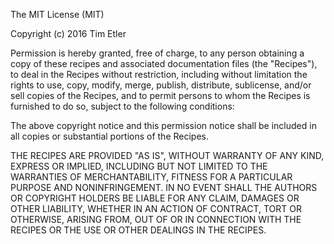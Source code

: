 The MIT License (MIT)

Copyright (c) 2016 Tim Etler

Permission is hereby granted, free of charge, to any person obtaining a copy of these recipes and associated documentation files (the "Recipes"), to deal in the Recipes without restriction, including without limitation the rights to use, copy, modify, merge, publish, distribute, sublicense, and/or sell copies of the Recipes, and to permit persons to whom the Recipes is furnished to do so, subject to the following conditions:

The above copyright notice and this permission notice shall be included in all copies or substantial portions of the Recipes.

THE RECIPES ARE PROVIDED "AS IS", WITHOUT WARRANTY OF ANY KIND, EXPRESS OR IMPLIED, INCLUDING BUT NOT LIMITED TO THE WARRANTIES OF MERCHANTABILITY, FITNESS FOR A PARTICULAR PURPOSE AND NONINFRINGEMENT. IN NO EVENT SHALL THE AUTHORS OR COPYRIGHT HOLDERS BE LIABLE FOR ANY CLAIM, DAMAGES OR OTHER LIABILITY, WHETHER IN AN ACTION OF CONTRACT, TORT OR OTHERWISE, ARISING FROM, OUT OF OR IN CONNECTION WITH THE RECIPES OR THE USE OR OTHER DEALINGS IN THE RECIPES.
